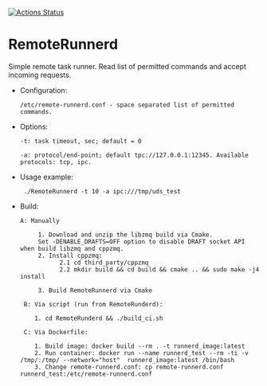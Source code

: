 [![Actions Status](https://github.com/einerfreiheit/RemoteRunnerd/workflows/C/C++%20CI/badge.svg?branch=master)](https://github.com/einerfreiheit/RemoteRunnerd/actions)

# RemoteRunnerd

Simple remote task runner. Read list of permitted commands and accept incoming requests.

 - Configuration:

       /etc/remote-runnerd.conf - space separated list of permitted commands.
      
 - Options:

       -t: task timeout, sec; default = 0
    
       -a: protocol/end-point; default tpc://127.0.0.1:12345. Available protocols: tcp, ipc. 
        
  -  Usage example:
  
          ./RemoteRunnerd -t 10 -a ipc:///tmp/uds_test
 

 - Build:

       A: Manually
          
            1. Download and unzip the libzmq build via Cmake. 
            Set -DENABLE_DRAFTS=OFF option to disable DRAFT socket API when build libzmq and cppzmq.
            2. Install cppzmq:
                  2.1 cd third_party/cppzmq
                  2.2 mkdir build && cd build && cmake .. && sudo make -j4 install
                  
            3. Build RemoteRunnerd via Cmake  
            
        B: Via script (run from RemoteRunderd):
      
           1. cd RemoteRunderd && ./build_ci.sh
           
        C: Via Dockerfile:
      
           1. Build image: docker build --rm . -t runnerd_image:latest
           2. Run container: docker run --name runnerd_test --rm -ti -v /tmp/:/tmp/ --network="host"  runnerd_image:latest /bin/bash
           3. Change remote-runnerd.conf: cp remote-runnerd.conf runnerd_test:/etc/remote-runnerd.conf

